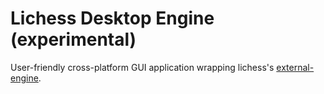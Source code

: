 Lichess Desktop Engine (experimental)
=======================

User-friendly cross-platform GUI application wrapping lichess's [external-engine](https://github.com/lichess-org/external-engine).
